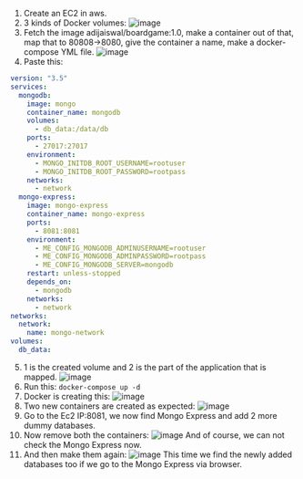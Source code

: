 1) Create an EC2 in aws.
2) 3 kinds of Docker volumes:
   ![image](https://github.com/iemad/Learning-DevOps-2023/assets/17620076/1e131bad-a3b0-44bf-a1b9-f894a35592ed)
3) Fetch the image adijaiswal/boardgame:1.0, make a container out of that, map that to 80808->8080, give the container a name, make a docker-compose YML file.
   ![image](https://github.com/iemad/Learning-DevOps-2023/assets/17620076/c7cccfb9-1224-4f58-9f57-8fd8c4ef11ff)
4) Paste this:
```yaml
version: "3.5"
services:
  mongodb:
    image: mongo
    container_name: mongodb
    volumes:
      - db_data:/data/db
    ports:
      - 27017:27017
    environment:
      - MONGO_INITDB_ROOT_USERNAME=rootuser
      - MONGO_INITDB_ROOT_PASSWORD=rootpass
    networks:
      - network
  mongo-express:
    image: mongo-express
    container_name: mongo-express
    ports:
      - 8081:8081
    environment:
      - ME_CONFIG_MONGODB_ADMINUSERNAME=rootuser
      - ME_CONFIG_MONGODB_ADMINPASSWORD=rootpass
      - ME_CONFIG_MONGODB_SERVER=mongodb
    restart: unless-stopped
    depends_on:
      - mongodb
    networks:
      - network
networks:
  network:
    name: mongo-network
volumes:
  db_data:
```
5) 1 is the created volume and 2 is the part of the application that is mapped.
   ![image](https://github.com/iemad/Learning-DevOps-2023/assets/17620076/3d50ac1b-ffa9-40b6-8043-32c765db5973)
6) Run this: `docker-compose up -d`
7) Docker is creating this:
   ![image](https://github.com/iemad/Learning-DevOps-2023/assets/17620076/c28cac6b-50c5-4029-9c6a-debe9da50e26)
8) Two new containers are created as expected:
   ![image](https://github.com/iemad/Learning-DevOps-2023/assets/17620076/618cd82e-c1b8-49a6-98ce-77ffed7884e3)
9) Go to the Ec2 IP:8081, we now find Mongo Express and add 2 more dummy databases.
10) Now remove both the containers:
    ![image](https://github.com/iemad/Learning-DevOps-2023/assets/17620076/c2d7fc59-b241-46a8-8454-95b263bc77bd)
    And of course, we can not check the Mongo Express now.
12) And then make them again:
    ![image](https://github.com/iemad/Learning-DevOps-2023/assets/17620076/be037e35-c6ae-42b9-b741-2f1e4f8cd2ee)
    This time we find the newly added databases too if we go to the Mongo Express via browser.






























